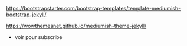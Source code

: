 https://bootstrapstarter.com/bootstrap-templates/template-mediumish-bootstrap-jekyll/

https://wowthemesnet.github.io/mediumish-theme-jekyll/
* voir pour subscribe